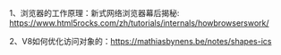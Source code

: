 1、浏览器的工作原理：新式网络浏览器幕后揭秘: https://www.html5rocks.com/zh/tutorials/internals/howbrowserswork/

2、V8如何优化访问对象的：https://mathiasbynens.be/notes/shapes-ics
